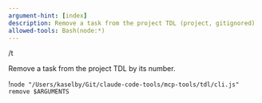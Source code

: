 ```yaml
---
argument-hint: [index]
description: Remove a task from the project TDL (project, gitignored)
allowed-tools: Bash(node:*)
---
```


/t

Remove a task from the project TDL by its number.

!`node "/Users/kaselby/Git/claude-code-tools/mcp-tools/tdl/cli.js" remove $ARGUMENTS`
